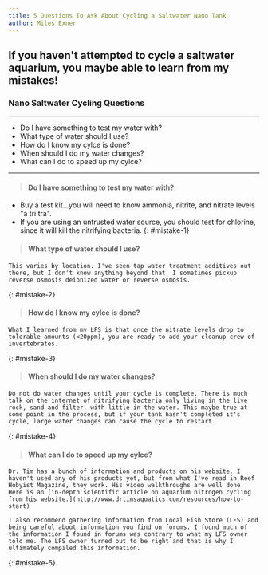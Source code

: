 ```yaml
---
title: 5 Questions To Ask About Cycling a Saltwater Nano Tank
author: Miles Exner
---
```

## If you haven't attempted to cycle a saltwater aquarium, you maybe able to learn from my mistakes!

### Nano Saltwater Cycling Questions
***
* Do I have something to test my water with?
* What type of water should I use?
* How do I know my cylce is done?
* When should I do my water changes?
* What can I do to speed up my cylce?
***

> #### Do I have something to test my water with?
* Buy a test kit...you will need to know ammonia, nitrite, and nitrate levels "a tri tra".
* If you are using an untrusted water source, you should test for chlorine, since it will kill the nitrifying bacteria.
{: #mistake-1}
> #### What type of water should I use?
    This varies by location. I've seen tap water treatment additives out there, but I don't know anything beyond that. I sometimes pickup reverse osmosis deionized water or reverse osmosis.
{: #mistake-2}
> #### How do I know my cylce is done?
    What I learned from my LFS is that once the nitrate levels drop to tolerable amounts (<20ppm), you are ready to add your cleanup crew of invertebrates.
{: #mistake-3}
> #### When should I do my water changes?
    Do not do water changes until your cycle is complete. There is much talk on the internet of nitrifying bacteria only living in the live rock, sand and filter, with little in the water. This maybe true at some point in the process, but if your tank hasn't completed it's cycle, large water changes can cause the cycle to restart.
{: #mistake-4}
> #### What can I do to speed up my cylce?
    Dr. Tim has a bunch of information and products on his website. I haven't used any of his products yet, but from what I've read in Reef Hobyist Magazine, they work. His video walkthroughs are well done. Here is an [in-depth scientific article on aquarium nitrogen cycling from his website.](http://www.drtimsaquatics.com/resources/how-to-start)

    I also recommend gathering information from Local Fish Store (LFS) and being careful about information you find on forums. I found much of the information I found in forums was contrary to what my LFS owner told me. The LFS owner turned out to be right and that is why I ultimately compiled this information.
{: #mistake-5}
